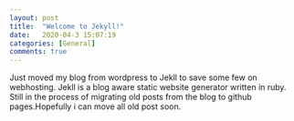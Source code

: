 ```yaml
---
layout: post
title:  "Welcome to Jekyll!"
date:   2020-04-3 15:07:19
categories: [General]
comments: true
---
```

Just moved my blog from wordpress to Jekll to save some few on webhosting. Jekll is a blog aware static website generator written in ruby. Still in the process of migrating old posts from the blog to github pages.Hopefully i can move all old post soon.


